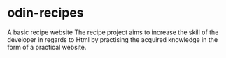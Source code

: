 # odin-recipes
A basic recipe website
The recipe project aims to increase the skill of the developer in regards to Html by practising the acquired knowledge in the form of a practical website.
